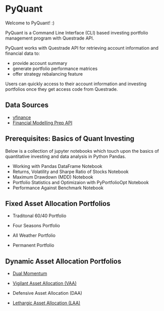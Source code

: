# PyQuant

Welcome to PyQuant! :)

PyQuant is a Command Line Interface (CLI) based investing portfolio management program with Questrade API. 

PyQuant works with Questrade API for retrieving account information and financial data to:

- provide account summary
- generate portfolio performance matrices 
- offer strategy rebalancing feature

Users can quickly access to their account information and investing portfolios once they get access code from Questrade.

## Data Sources <a name="data-sources"></a>

- [yfinance](https://pypi.org/project/yfinance/)
- [Financial Modelling Prep API](https://financialmodelingprep.com/developer/docs/)

## Prerequisites: Basics of Quant Investing <a name="prerequisites"></a>

Below is a collection of jupyter notebooks which touch upon the basics of quantitative investing and data analysis in Python Pandas.

- Working with Pandas DataFrame Notebook
- Returns, Volatility and Sharpe Ratio of Stocks Notebook
- Maximum Drawdown (MDD) Notebook
- Portfolio Statistics and Optimizaion with PyPortfolioOpt Notebook
- Performance Against Benchmark Notebook

## Fixed Asset Allocation Portfolios <a name="fixed-asset-allocations"></a>

- Traditonal 60/40 Portfolio

- Four Seasons Portfolio

- All Weather Portfolio

- Permanent Portfolio

## Dynamic Asset Allocation Portfolios <a name="dynamic-asset-allocations"></a>

- [Dual Momentum](https://papers.ssrn.com/sol3/papers.cfm?abstract_id=2042750)

- [Vigilant Asset Allocation (VAA)](https://papers.ssrn.com/sol3/papers.cfm?abstract_id=3002624)

- Defensive Asset Allocation (DAA) <a name="defensive-asset-allocations"></a>

- [Lethargic Asset Allocation (LAA)](https://papers.ssrn.com/sol3/papers.cfm?abstract_id=3498092)

